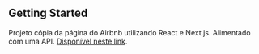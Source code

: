 ## Getting Started
Projeto cópia da página do Airbnb utilizando React e Next.js. Alimentado com uma API.
[Disponível neste link](https://airbnb-copy-igeneyoet-brenno1206s-projects.vercel.app).
